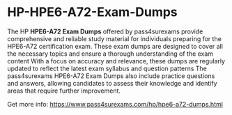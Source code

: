 # HP-HPE6-A72-Exam-Dumps
 The HP **HPE6-A72 Exam Dumps** offered by pass4surexams provide comprehensive and reliable study material for individuals preparing for the HPE6-A72 certification exam. These exam dumps are designed to cover all the necessary topics and ensure a thorough understanding of the exam content With a focus on accuracy and relevance, these dumps are regularly updated to reflect the latest exam syllabus and question patterns The pass4surexams HPE6-A72 Exam Dumps also include practice questions and answers, allowing candidates to assess their knowledge and identify areas that require further improvement.
 
 Get more info: https://www.pass4surexams.com/hp/hpe6-a72-dumps.html

